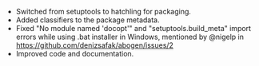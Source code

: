 - Switched from setuptools to hatchling for packaging.
- Added classifiers to the package metadata.
- Fixed "No module named 'docopt'" and "setuptools.build_meta" import errors while using .bat installer in Windows, mentioned by @nigelp in https://github.com/denizsafak/abogen/issues/2 
- Improved code and documentation.